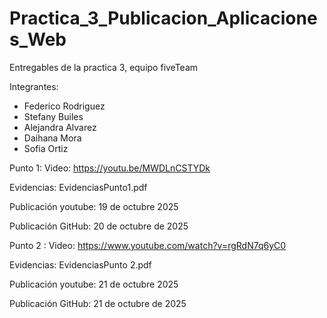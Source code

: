 # Practica_3_Publicacion_Aplicaciones_Web
Entregables de la practica 3, equipo fiveTeam

Integrantes:

- Federico Rodriguez
- Stefany Builes
- Alejandra Alvarez
- Daihana Mora
- Sofia Ortiz

Punto 1:
Video: https://youtu.be/MWDLnCSTYDk

Evidencias: EvidenciasPunto1.pdf

Publicación youtube: 19 de octubre 2025

Publicación GitHub: 20 de octubre de 2025


Punto 2 : 
Video: https://www.youtube.com/watch?v=rgRdN7q6yC0

Evidencias: EvidenciasPunto 2.pdf

Publicación youtube: 21 de octubre 2025

Publicación GitHub: 21 de octubre de 2025
